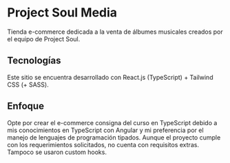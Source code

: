 # Project Soul Media

Tienda e-commerce dedicada a la venta de álbumes musicales creados por el equipo de Project Soul.

## Tecnologías

Este sitio se encuentra desarrollado con React.js (TypeScript) + Tailwind CSS (+ SASS).

## Enfoque

Opte por crear el e-commerce consigna del curso en TypeScript debido a mis conocimientos en TypeScript con Angular y mi preferencia por el manejo de lenguajes de programación tipados. Aunque el proyecto cumple con los requerimientos solicitados, no cuenta con requisitos extras. Tampoco se usaron custom hooks.
